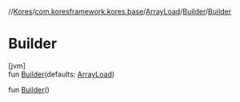 //[Kores](../../../../index.md)/[com.koresframework.kores.base](../../index.md)/[ArrayLoad](../index.md)/[Builder](index.md)/[Builder](-builder.md)

# Builder

[jvm]\
fun [Builder](-builder.md)(defaults: [ArrayLoad](../index.md))

fun [Builder](-builder.md)()
